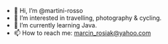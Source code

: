 - 👋 Hi, I’m @martini-rosso
- 👀 I’m interested in travelling, photography & cycling.
- 🌱 I’m currently learning Java.
- 📫 How to reach me: marcin_rosiak@yahoo.com

<!---
martini-rosso/martini-rosso is a ✨ special ✨ repository because its `README.md` (this file) appears on your GitHub profile.
You can click the Preview link to take a look at your changes.
--->
